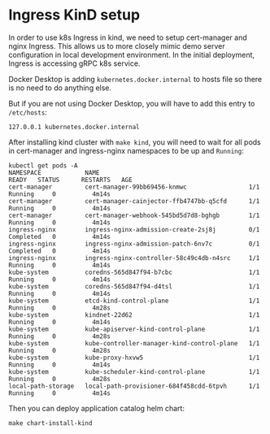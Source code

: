 <!---
  SPDX-FileCopyrightText: (C) 2025 Intel Corporation
  SPDX-License-Identifier: Apache-2.0
-->
# Ingress KinD setup

In order to use k8s Ingress in kind, we need to setup cert-manager and nginx Ingress.  This allows us to more closely mimic demo server configuration in local development environment.  In the initial deployment, Ingress is accessing gRPC k8s service.  

Docker Desktop is adding `kubernetes.docker.internal` to hosts file so there is no need to do anything else.  

But if you are not using Docker Desktop, you will have to add this entry to `/etc/hosts`:
```
127.0.0.1 kubernetes.docker.internal
```

After installing kind cluster with `make kind`, you will need to wait for all pods in cert-manager and ingress-nginx namespaces to be up and `Running`:

```
kubectl get pods -A
NAMESPACE            NAME                                         READY   STATUS      RESTARTS   AGE
cert-manager         cert-manager-99bb69456-knmwc                 1/1     Running     0          4m14s
cert-manager         cert-manager-cainjector-ffb4747bb-q5cfd      1/1     Running     0          4m14s
cert-manager         cert-manager-webhook-545bd5d7d8-bghgb        1/1     Running     0          4m14s
ingress-nginx        ingress-nginx-admission-create-2sj8j         0/1     Completed   0          4m14s
ingress-nginx        ingress-nginx-admission-patch-6nv7c          0/1     Completed   0          4m14s
ingress-nginx        ingress-nginx-controller-58c49c4db-n4src     1/1     Running     0          4m14s
kube-system          coredns-565d847f94-b7cbc                     1/1     Running     0          4m14s
kube-system          coredns-565d847f94-d4tsl                     1/1     Running     0          4m14s
kube-system          etcd-kind-control-plane                      1/1     Running     0          4m28s
kube-system          kindnet-22d62                                1/1     Running     0          4m14s
kube-system          kube-apiserver-kind-control-plane            1/1     Running     0          4m28s
kube-system          kube-controller-manager-kind-control-plane   1/1     Running     0          4m28s
kube-system          kube-proxy-hxvw5                             1/1     Running     0          4m14s
kube-system          kube-scheduler-kind-control-plane            1/1     Running     0          4m28s
local-path-storage   local-path-provisioner-684f458cdd-6tpvh      1/1     Running     0          4m14s
```

Then you can deploy application catalog helm chart:
```
make chart-install-kind
```